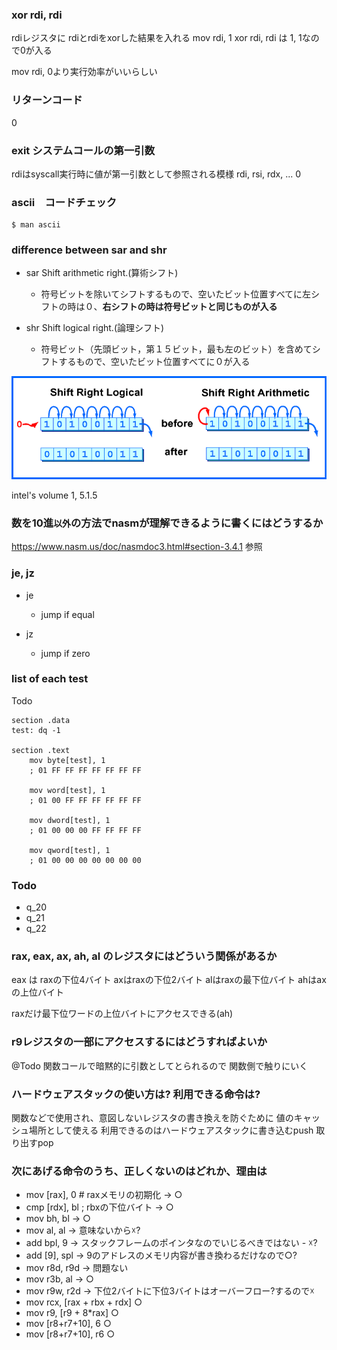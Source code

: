 ### xor rdi, rdi

rdiレジスタに rdiとrdiをxorした結果を入れる
mov rdi, 1
xor rdi, rdi
は 1, 1なので0が入る

mov rdi, 0より実行効率がいいらしい

### リターンコード

0

### exit システムコールの第一引数

rdiはsyscall実行時に値が第一引数として参照される模様
rdi, rsi, rdx, ...
0

### ascii　コードチェック

```
$ man ascii
```

### difference between sar and shr

- sar Shift arithmetic right.(算術シフト)
    - 符号ビットを除いてシフトするもので、空いたビット位置すべてに左シフトの時は０、**右シフトの時は符号ビットと同じものが入る**

- shr Shift logical right.(論理シフト)
    - 符号ビット（先頭ビット，第１５ビット，最も左のビット）を含めてシフトするもので、空いたビット位置すべてに０が入る

![image](./arithRight.gif)

intel's volume 1, 5.1.5

### 数を10進`以外`の方法でnasmが理解できるように書くにはどうするか

https://www.nasm.us/doc/nasmdoc3.html#section-3.4.1
参照

### je, jz

- je
    - jump if equal

- jz 
    - jump if zero

### list of each test

Todo

```
section .data
test: dq -1

section .text
    mov byte[test], 1
    ; 01 FF FF FF FF FF FF FF 

    mov word[test], 1
    ; 01 00 FF FF FF FF FF FF 

    mov dword[test], 1
    ; 01 00 00 00 FF FF FF FF

    mov qword[test], 1
    ; 01 00 00 00 00 00 00 00
```

### Todo

- q_20
- q_21
- q_22

### rax, eax, ax, ah, al のレジスタにはどういう関係があるか

eax は raxの下位4バイト
axはraxの下位2バイト
alはraxの最下位バイト
ahはaxの上位バイト

raxだけ最下位ワードの上位バイトにアクセスできる(ah)

### r9レジスタの一部にアクセスするにはどうすればよいか

@Todo
関数コールで暗黙的に引数としてとられるので
関数側で触りにいく

### ハードウェアスタックの使い方は? 利用できる命令は?

関数などで使用され、意図しないレジスタの書き換えを防ぐために
値のキャッシュ場所として使える
利用できるのはハードウェアスタックに書き込むpush
取り出すpop

### 次にあげる命令のうち、正しくないのはどれか、理由は

- mov [rax], 0 # raxメモリの初期化 -> ○
- cmp [rdx], bl ; rbxの下位バイト -> ○
- mov bh, bl -> ○
- mov al, al -> 意味ないから☓?
- add bpl, 9 -> スタックフレームのポインタなのでいじるべきではない - ☓?
- add [9], spl -> 9のアドレスのメモリ内容が書き換わるだけなので○?
- mov r8d, r9d -> 問題ない
- mov r3b, al -> ○
- mov r9w, r2d -> 下位2バイトに下位3バイトはオーバーフロー?するので☓
- mov rcx, [rax + rbx + rdx] ○
- mov r9, [r9 + 8*rax] ○
- mov [r8+r7+10], 6 ○
- mov [r8+r7+10], r6 ○